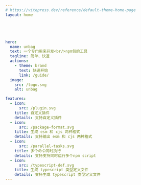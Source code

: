 ```yaml
---
# https://vitepress.dev/reference/default-theme-home-page
layout: home





hero:
  name: unbag
  text: 一个专门用来开发<br/>npm包的工具
  tagline: 简单、快速
  actions:
    - theme: brand
      text: 快速开始
      link: /guide/
  image:
    src: /logo.svg
    alt: unbag

features:
  - icon:
      src: /plugin.svg
    title: 自定义插件
    details: 支持自定义插件
  - icon:
      src: /package-format.svg
    title: 生成 esm 和 cjs 两种格式
    details: 支持输出 esm 和 cjs 两种格式
  - icon:
      src: /parallel-tasks.svg
    title: 多个命令同时执行
    details: 支持支持同时运行多个npm script
  - icon:
      src: /typescript-def.svg
    title: 生成 typescript 类型定义文件
    details: 支持生成 typescript 类型定义文件
---
```


<style>
:root {
  --vp-home-hero-name-color: transparent;
  --vp-home-hero-name-background: -webkit-linear-gradient(120deg, #FFCA28 30%, #E2A610);

  --vp-home-hero-image-background-image: linear-gradient(-45deg, #FFCA99 50%, #FFCA99 50%);
  --vp-home-hero-image-filter: blur(44px);
}

.VPFeatures.VPHomeFeatures .VPImage{
  display: flex;
  justify-content: center;
  align-items: center;
  margin-bottom: 20px;
  border-radius: 6px;
  background-color: var(--vp-c-default-soft);
  width: 48px;
  height: 48px;
  font-size: 24px;
  padding: 10px;
  transition: background-color 0.25s;
}

@media (min-width: 640px) {
  :root {
    --vp-home-hero-image-filter: blur(56px);
  }
}

@media (min-width: 960px) {
  :root {
    --vp-home-hero-image-filter: blur(68px);
  }
}
</style>